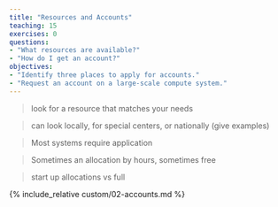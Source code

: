```yaml
---
title: "Resources and Accounts"
teaching: 15
exercises: 0
questions:
- "What resources are available?"
- "How do I get an account?"
objectives:
- "Identify three places to apply for accounts."
- "Request an account on a large-scale compute system."
---
```


> look for a resource that matches your needs

> can look locally, for special centers, or nationally (give examples)

> Most systems require application

> Sometimes an allocation by hours, sometimes free

> start up allocations vs full

{% include_relative custom/02-accounts.md %}
